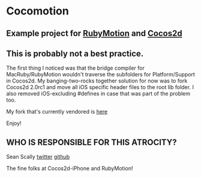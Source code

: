 Cocomotion
==

## Example project for [RubyMotion](http://rubymotion.com) and [Cocos2d](cocos2d-iphone.org)

## This is probably not a best practice. 

The first thing I noticed was that the bridge compiler for MacRuby/RubyMotion wouldn't traverse the subfolders for Platform/Support in Cocos2d. My banging-two-rocks together solution for now was to fork Cocos2d 2.0rc1 and move all iOS specific header files to the root lib folder. I also removed iOS-excluding #defines in case that was part of the problem too.

My fork that's currently vendored is [here](https://github.com/anydiem/cocos2d-iphone/tree/gles20)

Enjoy!

## WHO IS RESPONSIBLE FOR THIS ATROCITY?

Sean Scally
[twitter](http://twitter.com/s_scally)
[github](http://github.com/anydiem)

The fine folks at Cocos2d-iPhone and RubyMotion!
